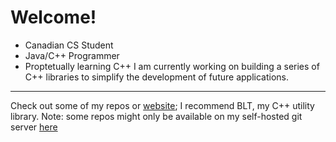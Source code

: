 # Welcome!
- Canadian CS Student
- Java/C++ Programmer
- Proptetually learning C++
I am currently working on building a series of C++ libraries to simplify the development of future applications.
---
Check out some of my repos or [website](https://tpgc.me/); I recommend BLT, my C++ utility library.
Note: some repos might only be available on my self-hosted git server [here](https://git.tpgc.me)
